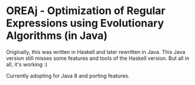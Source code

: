 OREAj - Optimization of Regular Expressions using Evolutionary Algorithms (in Java)
==================================================================================

Originally, this was written in Haskell and later rewritten in Java. This Java version still misses some features and tools of the Haskell version. But all in all, it's working :)

Currently adopting for Java 8 and porting features.
